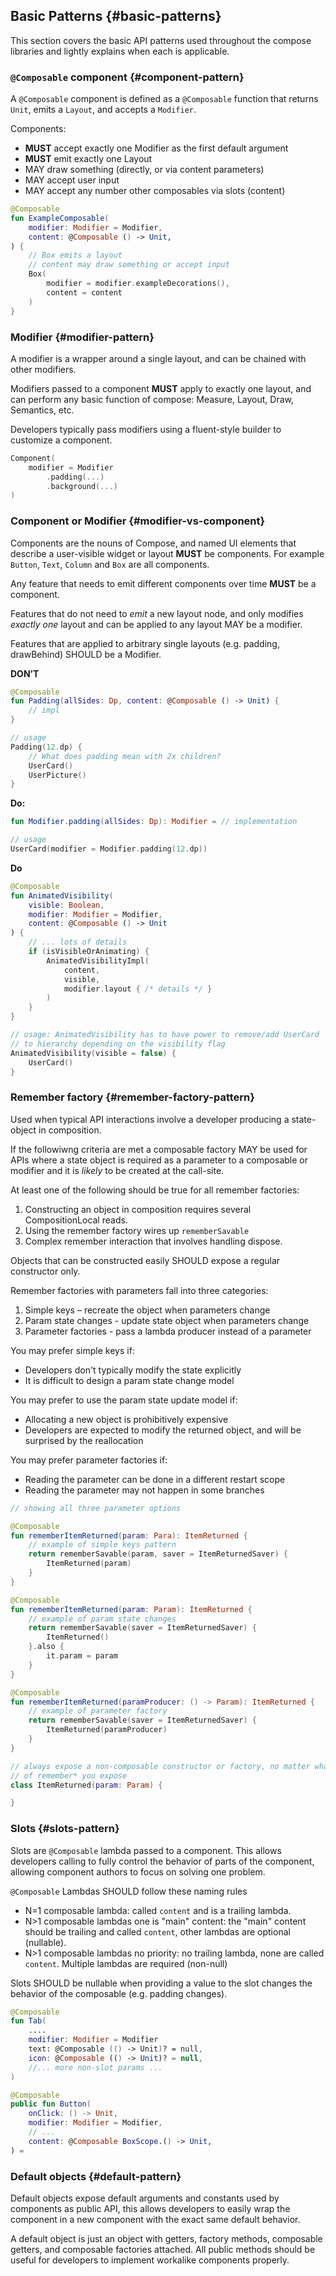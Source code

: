 
## Basic Patterns {#basic-patterns}

This section covers the basic API patterns used throughout the compose libraries
and lightly explains when each is applicable.

### `@Composable` component {#component-pattern}

A `@Composable` component is defined as a `@Composable` function that returns
`Unit`, emits a `Layout`, and accepts a `Modifier`.

Components:

-   **MUST** accept exactly one Modifier as the first default argument
-   **MUST** emit exactly one Layout
-   MAY draw something (directly, or via content parameters)
-   MAY accept user input
-   MAY accept any number other composables via slots (content)

```kotlin {.good}
@Composable
fun ExampleComposable(
    modifier: Modifier = Modifier,
    content: @Composable () -> Unit,
) {
    // Box emits a layout
    // content may draw something or accept input
    Box(
        modifier = modifier.exampleDecorations(),
        content = content
    )
}
```

### Modifier {#modifier-pattern}

A modifier is a wrapper around a single layout, and can be chained with other
modifiers.

Modifiers passed to a component **MUST** apply to exactly one layout, and can
perform any basic function of compose: Measure, Layout, Draw, Semantics, etc.

Developers typically pass modifiers using a fluent-style builder to customize a
component.

```kotlin {.good}
Component(
    modifier = Modifier
        .padding(...)
        .background(...)
)
```

### Component or Modifier {#modifier-vs-component}

Components are the nouns of Compose, and named UI elements that describe a
user-visible widget or layout **MUST** be components. For example `Button`,
`Text`, `Column` and `Box` are all components.

Any feature that needs to emit different components over time **MUST** be a
component.

Features that do not need to *emit* a new layout node, and only modifies
*exactly one* layout and can be applied to any layout MAY be a modifier.

Features that are applied to arbitrary single layouts (e.g. padding, drawBehind)
SHOULD be a Modifier.

**DON’T**

```kotlin {.bad}
@Composable
fun Padding(allSides: Dp, content: @Composable () -> Unit) {
    // impl
}

// usage
Padding(12.dp) {
    // What does padding mean with 2x children?
    UserCard()
    UserPicture()
}
```

**Do:**

```kotlin {.good}
fun Modifier.padding(allSides: Dp): Modifier = // implementation

// usage
UserCard(modifier = Modifier.padding(12.dp))
```

**Do**

```kotlin {.good}
@Composable
fun AnimatedVisibility(
    visible: Boolean,
    modifier: Modifier = Modifier,
    content: @Composable () -> Unit
) {
    // ... lots of details
    if (isVisibleOrAnimating) {
        AnimatedVisibilityImpl(
            content,
            visible,
            modifier.layout { /* details */ }
        )
    }
}

// usage: AnimatedVisibility has to have power to remove/add UserCard
// to hierarchy depending on the visibility flag
AnimatedVisibility(visible = false) {
    UserCard()
}
```

### Remember factory {#remember-factory-pattern}

Used when typical API interactions involve a developer producing a state-object
in composition.

If the followiwng criteria are met a composable factory MAY be used for APIs
where a state object is required as a parameter to a composable or modifier and
it is *likely* to be created at the call-site.

At least one of the following should be true for all remember factories:

1.  Constructing an object in composition requires several CompositionLocal
    reads.
2.  Using the remember factory wires up `rememberSavable`
3.  Complex remember interaction that involves handling dispose.

Objects that can be constructed easily SHOULD expose a regular constructor only.

Remember factories with parameters fall into three categories:

1.  Simple keys – recreate the object when parameters change
2.  Param state changes - update state object when parameters change
3.  Parameter factories - pass a lambda producer instead of a parameter

You may prefer simple keys if:

*   Developers don't typically modify the state explicitly
*   It is difficult to design a param state change model

You may prefer to use the param state update model if:

*   Allocating a new object is prohibitively expensive
*   Developers are expected to modify the returned object, and will be surprised
    by the reallocation

You may prefer parameter factories if:

*   Reading the parameter can be done in a different restart scope
*   Reading the parameter may not happen in some branches

```kotlin {.good}
// showing all three parameter options

@Composable
fun rememberItemReturned(param: Para): ItemReturned {
    // example of simple keys pattern
    return rememberSavable(param, saver = ItemReturnedSaver) {
        ItemReturned(param)
    }
}

@Composable
fun rememberItemReturned(param: Param): ItemReturned {
    // example of param state changes
    return rememberSavable(saver = ItemReturnedSaver) {
        ItemReturned()
    }.also {
        it.param = param
    }
}

@Composable
fun rememberItemReturned(paramProducer: () -> Param): ItemReturned {
    // example of parameter factory
    return rememberSavable(saver = ItemReturnedSaver) {
        ItemReturned(paramProducer)
    }
}

// always expose a non-composable constructor or factory, no matter what style
// of remember* you expose
class ItemReturned(param: Param) {

}
```

### Slots {#slots-pattern}

Slots are `@Composable` lambda passed to a component. This allows developers
calling to fully control the behavior of parts of the component, allowing
component authors to focus on solving one problem.

`@Composable` Lambdas SHOULD follow these naming rules

*   N=1 composable lambda: called `content` and is a trailing lambda.
*   N>1 composable lambdas one is "main" content: the "main" content should be
    trailing and called `content`, other lambdas are optional (nullable).
*   N>1 composable lambdas no priority: no trailing lambda, none are called
    `content`. Multiple lambdas are required (non-null)

Slots SHOULD be nullable when providing a value to the slot changes the behavior
of the composable (e.g. padding changes).

```kotlin {.good}
@Composable
fun Tab(
    ....
    modifier: Modifier = Modifier
    text: @Composable (() -> Unit)? = null,
    icon: @Composable (() -> Unit)? = null,
    //... more non-slot params ...
)

@Composable
public fun Button(
    onClick: () -> Unit,
    modifier: Modifier = Modifier,
    // ...
    content: @Composable BoxScope.() -> Unit,
) =

```

### Default objects {#default-pattern}

Default objects expose default arguments and constants used by components as
public API, this allows developers to easily wrap the component in a new
component with the exact same default behavior.

A default object is just an object with getters, factory methods, composable
getters, and composable factories attached. All public methods should be useful
for developers to implement workalike components properly.
